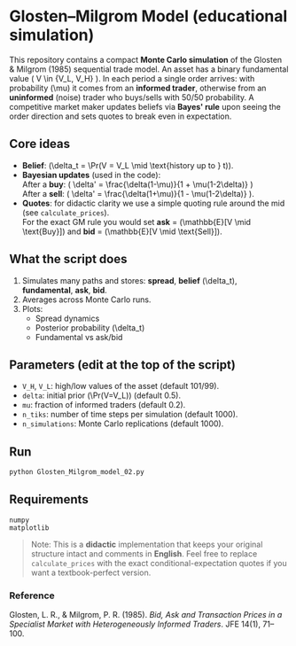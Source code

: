
# Glosten–Milgrom Model (educational simulation)

This repository contains a compact **Monte Carlo simulation** of the Glosten & Milgrom (1985) sequential trade model.
An asset has a binary fundamental value \( V \in \{V_L, V_H\} \). In each period a single order arrives:
with probability \(\mu\) it comes from an **informed trader**, otherwise from an **uninformed** (noise) trader
who buys/sells with 50/50 probability. A competitive market maker updates beliefs via **Bayes' rule**
upon seeing the order direction and sets quotes to break even in expectation.

## Core ideas
- **Belief**: \(\delta_t = \Pr(V = V_L \mid \text{history up to } t)\).
- **Bayesian updates** (used in the code):  
  After a **buy**: \( \delta' = \frac{\delta(1-\mu)}{1 + \mu(1-2\delta)} \)  
  After a **sell**: \( \delta' = \frac{\delta(1+\mu)}{1 - \mu(1-2\delta)} \).
- **Quotes**: for didactic clarity we use a simple quoting rule around the mid (see `calculate_prices`).  
  For the exact GM rule you would set **ask** = \(\mathbb{E}[V \mid \text{Buy}]\) and **bid** = \(\mathbb{E}[V \mid \text{Sell}]\).

## What the script does
1. Simulates many paths and stores: **spread**, **belief** \(\delta_t\), **fundamental**, **ask**, **bid**.
2. Averages across Monte Carlo runs.
3. Plots:
   - Spread dynamics
   - Posterior probability \(\delta_t\)
   - Fundamental vs ask/bid

## Parameters (edit at the top of the script)
- `V_H`, `V_L`: high/low values of the asset (default 101/99).
- `delta`: initial prior \(\Pr(V=V_L)\) (default 0.5).
- `mu`: fraction of informed traders (default 0.2).
- `n_tiks`: number of time steps per simulation (default 1000).
- `n_simulations`: Monte Carlo replications (default 1000).

## Run
```bash
python Glosten_Milgrom_model_02.py
```

## Requirements
```
numpy
matplotlib
```

> Note: This is a **didactic** implementation that keeps your original structure intact and comments in **English**.
  Feel free to replace `calculate_prices` with the exact conditional-expectation quotes if you want a textbook-perfect version.

### Reference
Glosten, L. R., & Milgrom, P. R. (1985). *Bid, Ask and Transaction Prices in a Specialist Market with Heterogeneously Informed Traders*. JFE 14(1), 71–100.
